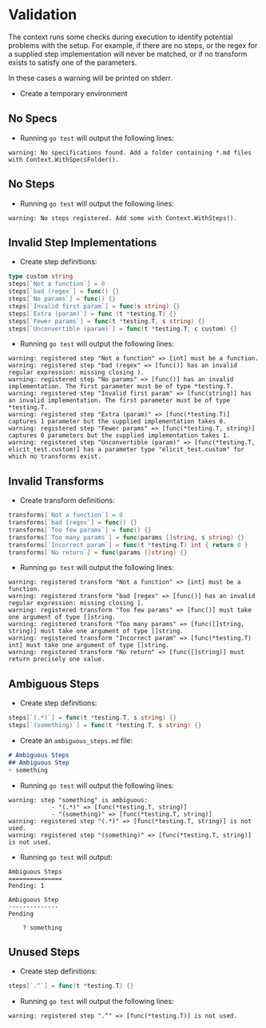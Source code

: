 # Validation

The context runs some checks during execution to identify potential problems
with the setup. For example, if there are no steps, or the regex for a supplied step implementation 
will never be matched, or if no transform exists to satisfy one of the parameters.

In these cases a warning will be printed on stderr.

+ Create a temporary environment

## No Specs

+ Running `go test` will output the following lines:

```
warning: No specifications found. Add a folder containing *.md files with Context.WithSpecsFolder().
```

## No Steps

+ Running `go test` will output the following lines:

```
warning: No steps registered. Add some with Context.WithSteps().
```

## Invalid Step Implementations

+ Create step definitions:

```go
type custom string
steps[`Not a function`] = 0
steps[`bad (regex`] = func() {}
steps[`No params`] = func() {}
steps[`Invalid first param`] = func(s string) {}
steps[`Extra (param)`] = func (t *testing.T) {}
steps[`Fewer params`] = func(t *testing.T, s string) {}
steps[`Unconvertible (param)`] = func(t *testing.T, c custom) {}
```

+ Running `go test` will output the following lines:

```
warning: registered step "Not a function" => [int] must be a function.
warning: registered step "bad (regex" => [func()] has an invalid regular expression: missing closing ).
warning: registered step "No params" => [func()] has an invalid implementation. The first parameter must be of type *testing.T.
warning: registered step "Invalid first param" => [func(string)] has an invalid implementation. The first parameter must be of type *testing.T.
warning: registered step "Extra (param)" => [func(*testing.T)] captures 1 parameter but the supplied implementation takes 0.
warning: registered step "Fewer params" => [func(*testing.T, string)] captures 0 parameters but the supplied implementation takes 1.
warning: registered step "Unconvertible (param)" => [func(*testing.T, elicit_test.custom)] has a parameter type "elicit_test.custom" for which no transforms exist.
```

## Invalid Transforms

+ Create transform definitions:

```go
transforms[`Not a function`] = 0
transforms[`bad [regex`] = func() {}
transforms[`Too few params`] = func() {}
transforms[`Too many params`] = func(params []string, s string) {}
transforms[`Incorrect param`] = func(t *testing.T) int { return 0 }
transforms[`No return`] = func(params []string) {}
```

+ Running `go test` will output the following lines:

```
warning: registered transform "Not a function" => [int] must be a function.
warning: registered transform "bad [regex" => [func()] has an invalid regular expression: missing closing ].
warning: registered transform "Too few params" => [func()] must take one argument of type []string.
warning: registered transform "Too many params" => [func([]string, string)] must take one argument of type []string.
warning: registered transform "Incorrect param" => [func(*testing.T) int] must take one argument of type []string.
warning: registered transform "No return" => [func([]string)] must return precisely one value.
```

## Ambiguous Steps

+ Create step definitions:

```go
steps[`(.*)`] = func(t *testing.T, s string) {}
steps[`(something)`] = func(t *testing.T, s string) {}
```

+ Create an `ambiguous_steps.md` file:

```markdown
# Ambiguous Steps
## Ambiguous Step
+ something
```

+ Running `go test` will output the following lines:

```
warning: step "something" is ambiguous:
            - "(.*)" => [func(*testing.T, string)]
            - "(something)" => [func(*testing.T, string)]
warning: registered step "(.*)" => [func(*testing.T, string)] is not used.
warning: registered step "(something)" => [func(*testing.T, string)] is not used.
```

+ Running `go test` will output:

```
Ambiguous Steps
===============
Pending: 1

Ambiguous Step
--------------
Pending

    ? something
```


## Unused Steps

+ Create step definitions:

```go
steps[`.^`] = func(t *testing.T) {}
```

+ Running `go test` will output the following lines:

```
warning: registered step ".^" => [func(*testing.T)] is not used.
```
